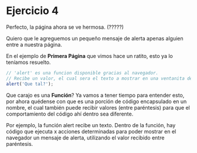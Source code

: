 # Ejercicio 4

Perfecto, la página ahora se ve hermosa. (?????)

Quiero que le agreguemos un pequeño mensaje de alerta apenas alguien entre a nuestra página.

En el ejemplo de **Primera Página** que vimos hace un ratito, esto ya lo teníamos resuelto.

```js
// 'alert' es una funcion disponible gracias al navegador. 
// Recibe un valor, el cual sera el texto a mostrar en una ventanita de alerta.
alert('Que tal?');
```

Que carajo es una **Función**? Ya vamos a tener tiempo para entender esto, por ahora quédense con que es una porción de código encapsulado en un nombre, el cual también puede recibir valores (entre paréntesis) para que el comportamiento del código ahí dentro sea diferente.

Por ejemplo, la función alert recibe un texto. Dentro de la función, hay código que ejecuta x acciones determinadas para poder mostrar en el navegador un mensaje de alerta, utilizando el valor recibido entre paréntesis.

